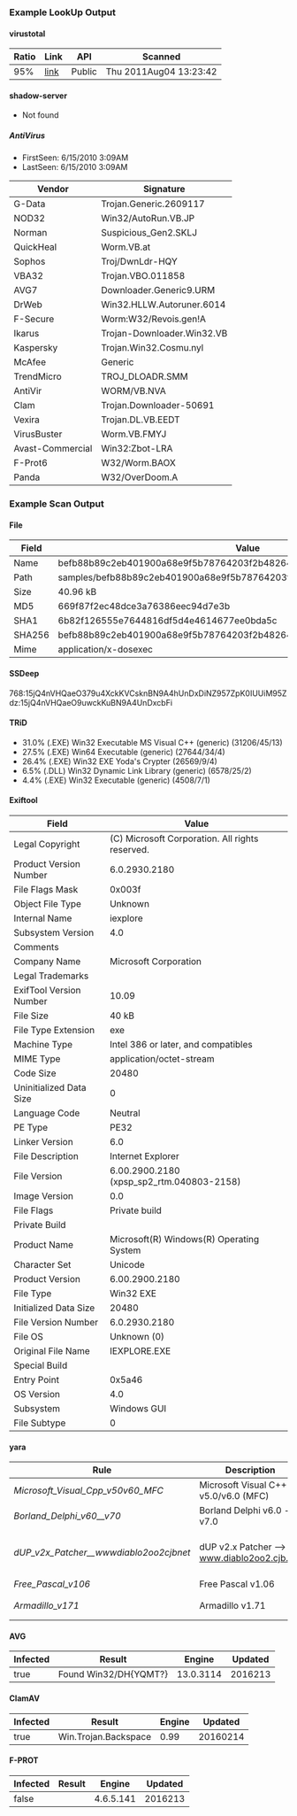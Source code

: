 ### Example LookUp Output

#### virustotal
| Ratio | Link                                                                                                                          | API    | Scanned                |
| ----- | ----------------------------------------------------------------------------------------------------------------------------- | ------ | ---------------------- |
| 95%   | [link](https://www.virustotal.com/file/371d99fc5514f5a9816b4ec844cb816c52460a41b8e5d14bac1cb7bee57e0b1f/analysis/1312464222/) | Public | Thu 2011Aug04 13:23:42 |
#### shadow-server
 - Not found

##### AntiVirus
 - FirstSeen: 6/15/2010 3:09AM
 - LastSeen: 6/15/2010 3:09AM

| Vendor           | Signature                  |
| ---------------- | -------------------------- |
| G-Data           | Trojan.Generic.2609117     |
| NOD32            | Win32/AutoRun.VB.JP        |
| Norman           | Suspicious_Gen2.SKLJ       |
| QuickHeal        | Worm.VB.at                 |
| Sophos           | Troj/DwnLdr-HQY            |
| VBA32            | Trojan.VBO.011858          |
| AVG7             | Downloader.Generic9.URM    |
| DrWeb            | Win32.HLLW.Autoruner.6014  |
| F-Secure         | Worm:W32/Revois.gen!A      |
| Ikarus           | Trojan-Downloader.Win32.VB |
| Kaspersky        | Trojan.Win32.Cosmu.nyl     |
| McAfee           | Generic                    |
| TrendMicro       | TROJ_DLOADR.SMM            |
| AntiVir          | WORM/VB.NVA                |
| Clam             | Trojan.Downloader-50691    |
| Vexira           | Trojan.DL.VB.EEDT          |
| VirusBuster      | Worm.VB.FMYJ               |
| Avast-Commercial | Win32:Zbot-LRA             |
| F-Prot6          | W32/Worm.BAOX              |
| Panda            | W32/OverDoom.A             |

### Example Scan Output

#### File
| Field  | Value                                                                    |
| ------ | ------------------------------------------------------------------------ |
| Name   | befb88b89c2eb401900a68e9f5b78764203f2b48264fcc3f7121bf04a57fd408         |
| Path   | samples/befb88b89c2eb401900a68e9f5b78764203f2b48264fcc3f7121bf04a57fd408 |
| Size   | 40.96 kB                                                                 |
| MD5    | 669f87f2ec48dce3a76386eec94d7e3b                                         |
| SHA1   | 6b82f126555e7644816df5d4e4614677ee0bda5c                                 |
| SHA256 | befb88b89c2eb401900a68e9f5b78764203f2b48264fcc3f7121bf04a57fd408         |
| Mime   | application/x-dosexec                                                    |
#### SSDeep
768:15jQ4nVHQaeO379u4XckKVCsknBN9A4hUnDxDiNZ957ZpK0IUUiM95Zdz:15jQ4nVHQaeO9uwckKuBN9A4UnDxcbFi

#### TRiD
 -  31.0% (.EXE) Win32 Executable MS Visual C++ (generic) (31206/45/13)
 -  27.5% (.EXE) Win64 Executable (generic) (27644/34/4)
 -  26.4% (.EXE) Win32 EXE Yoda's Crypter (26569/9/4)
 -  6.5% (.DLL) Win32 Dynamic Link Library (generic) (6578/25/2)
 -  4.4% (.EXE) Win32 Executable (generic) (4508/7/1)

#### Exiftool
| Field                   | Value                                           |
| ----------------------- | ----------------------------------------------- |
| Legal Copyright         | (C) Microsoft Corporation. All rights reserved. |
| Product Version Number  | 6.0.2930.2180                                   |
| File Flags Mask         | 0x003f                                          |
| Object File Type        | Unknown                                         |
| Internal Name           | iexplore                                        |
| Subsystem Version       | 4.0                                             |
| Comments                |                                                 |
| Company Name            | Microsoft Corporation                           |
| Legal Trademarks        |                                                 |
| ExifTool Version Number | 10.09                                           |
| File Size               | 40 kB                                           |
| File Type Extension     | exe                                             |
| Machine Type            | Intel 386 or later, and compatibles             |
| MIME Type               | application/octet-stream                        |
| Code Size               | 20480                                           |
| Uninitialized Data Size | 0                                               |
| Language Code           | Neutral                                         |
| PE Type                 | PE32                                            |
| Linker Version          | 6.0                                             |
| File Description        | Internet Explorer                               |
| File Version            | 6.00.2900.2180 (xpsp_sp2_rtm.040803-2158)       |
| Image Version           | 0.0                                             |
| File Flags              | Private build                                   |
| Private Build           |                                                 |
| Product Name            | Microsoft(R) Windows(R) Operating System        |
| Character Set           | Unicode                                         |
| Product Version         | 6.00.2900.2180                                  |
| File Type               | Win32 EXE                                       |
| Initialized Data Size   | 20480                                           |
| File Version Number     | 6.0.2930.2180                                   |
| File OS                 | Unknown (0)                                     |
| Original File Name      | IEXPLORE.EXE                                    |
| Special Build           |                                                 |
| Entry Point             | 0x5a46                                          |
| OS Version              | 4.0                                             |
| Subsystem               | Windows GUI                                     |
| File Subtype            | 0                                               |
#### yara
| Rule                                   | Description                                 | Offset | Data                                 | Tags |
| -------------------------------------- | ------------------------------------------- | ------ | ------------------------------------ | ---- |
| _Microsoft_Visual_Cpp_v50v60_MFC_      | Microsoft Visual C++ v5.0/v6.0 (MFC)        | 5204   | U���                                 |      |
| _Borland_Delphi_v60__v70_              | Borland Delphi v6.0 - v7.0                  | 5204   | U��                                  |      |
| _dUP_v2x_Patcher__wwwdiablo2oo2cjbnet_ | dUP v2.x Patcher --> www.diablo2oo2.cjb.net | 78     | This program cannot be run in DOS mo |      |
| _Free_Pascal_v106_                     | Free Pascal v1.06                           | 14866  | ���@O�k                            |      |
| _Armadillo_v171_                       | Armadillo v1.71                             | 23110  | U��j�h b@h�[@d�                      |      |
#### AVG
| Infected | Result                | Engine    | Updated |
| -------- | --------------------- | --------- | ------- |
| true     | Found Win32/DH{YQMT?} | 13.0.3114 | 2016213 |
#### ClamAV
| Infected | Result               | Engine | Updated  |
| -------- | -------------------- | ------ | -------- |
| true     | Win.Trojan.Backspace | 0.99   | 20160214 |
#### F-PROT
| Infected | Result | Engine    | Updated |
| -------- | ------ | --------- | ------- |
| false    |        | 4.6.5.141 | 2016213 |
